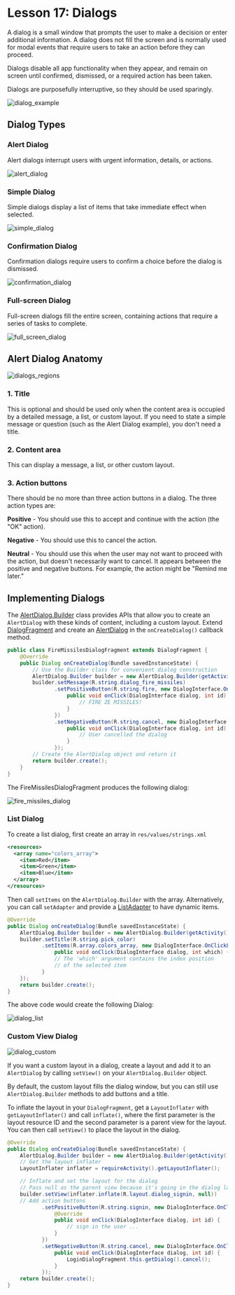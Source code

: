 # Lesson 17: Dialogs

A dialog is a small window that prompts the user to make a decision or enter additional information.
A dialog does not fill the screen and is normally used for modal events that require users to take 
an action before they can proceed.

Dialogs disable all app functionality when they appear, and remain on screen until confirmed, 
dismissed, or a required action has been taken.

Dialogs are purposefully interruptive, so they should be used sparingly.

![dialog_example]

## Dialog Types

### Alert Dialog

Alert dialogs interrupt users with urgent information, details, or actions.

![alert_dialog]

### Simple Dialog

Simple dialogs display a list of items that take immediate effect when selected.

![simple_dialog]

### Confirmation Dialog

Confirmation dialogs require users to confirm a choice before the dialog is dismissed.

![confirmation_dialog]

### Full-screen Dialog

Full-screen dialogs fill the entire screen, containing actions that require a series of tasks to 
complete.

![full_screen_dialog]

## Alert Dialog Anatomy

![dialogs_regions]

### 1. Title

This is optional and should be used only when the content area is occupied by a detailed message, a 
list, or custom layout. If you need to state a simple message or question (such as the Alert Dialog 
example), you don't need a title.

### 2. Content area

This can display a message, a list, or other custom layout.

### 3. Action buttons

There should be no more than three action buttons in a dialog. The three action types are:

**Positive** - You should use this to accept and continue with the action (the "OK" action).
  
**Negative** - You should use this to cancel the action.
  
**Neutral** - You should use this when the user may not want to proceed with the action, but doesn't
necessarily want to cancel. It appears between the positive and negative buttons. For example, the 
action might be "Remind me later."

## Implementing Dialogs

The [AlertDialog.Builder] class provides APIs that allow you to create an `AlertDialog` with these 
kinds of content, including a custom layout. Extend [DialogFragment] and create an [AlertDialog] in 
the `onCreateDialog()` callback method.

```java
public class FireMissilesDialogFragment extends DialogFragment {
    @Override
    public Dialog onCreateDialog(Bundle savedInstanceState) {
        // Use the Builder class for convenient dialog construction
        AlertDialog.Builder builder = new AlertDialog.Builder(getActivity());
        builder.setMessage(R.string.dialog_fire_missiles)
               .setPositiveButton(R.string.fire, new DialogInterface.OnClickListener() {
                   public void onClick(DialogInterface dialog, int id) {
                       // FIRE ZE MISSILES!
                   }
               })
               .setNegativeButton(R.string.cancel, new DialogInterface.OnClickListener() {
                   public void onClick(DialogInterface dialog, int id) {
                       // User cancelled the dialog
                   }
               });
        // Create the AlertDialog object and return it
        return builder.create();
    }
}
```
The FireMissilesDialogFragment produces the following dialog:

![fire_missiles_dialog]

### List Dialog
To create a list dialog, first create an array in `res/values/strings.xml`

```xml
<resources>
  <array name="colors_array">
    <item>Red</item>
    <item>Green</item>
    <item>Blue</item>
  </array>
</resources>
```

Then call `setItems` on the `AlertDialog.Builder` with the array. Alternatively, you can call 
`setAdapter` and provide a [ListAdapter] to have dynamic items. 

```java
@Override
public Dialog onCreateDialog(Bundle savedInstanceState) {
    AlertDialog.Builder builder = new AlertDialog.Builder(getActivity());
    builder.setTitle(R.string.pick_color)
           .setItems(R.array.colors_array, new DialogInterface.OnClickListener() {
               public void onClick(DialogInterface dialog, int which) {
               // The 'which' argument contains the index position
               // of the selected item
           }
    });
    return builder.create();
}
```
The above code would create the following Dialog:

![dialog_list]

### Custom View Dialog

![dialog_custom]

If you want a custom layout in a dialog, create a layout and add it to an `AlertDialog` by calling 
`setView()` on your `AlertDialog.Builder` object.

By default, the custom layout fills the dialog window, but you can still use `AlertDialog.Builder` 
methods to add buttons and a title.

To inflate the layout in your `DialogFragment`, get a `LayoutInflater` with `getLayoutInflater()` 
and call `inflate()`, where the first parameter is the layout resource ID and the second parameter 
is a parent view for the layout. You can then call `setView()` to place the layout in the dialog.

```java
@Override
public Dialog onCreateDialog(Bundle savedInstanceState) {
    AlertDialog.Builder builder = new AlertDialog.Builder(getActivity());
    // Get the layout inflater
    LayoutInflater inflater = requireActivity().getLayoutInflater();

    // Inflate and set the layout for the dialog
    // Pass null as the parent view because it's going in the dialog layout
    builder.setView(inflater.inflate(R.layout.dialog_signin, null))
    // Add action buttons
           .setPositiveButton(R.string.signin, new DialogInterface.OnClickListener() {
               @Override
               public void onClick(DialogInterface dialog, int id) {
                   // sign in the user ...
               }
           })
           .setNegativeButton(R.string.cancel, new DialogInterface.OnClickListener() {
               public void onClick(DialogInterface dialog, int id) {
                   LoginDialogFragment.this.getDialog().cancel();
               }
           });
    return builder.create();
}
```

[dialog_example]: img/dialog_example.png "Example Dialog"
[alert_dialog]: img/alert_dialog.png "Alert Dialog"
[simple_dialog]: img/simple_dialog.png "Simple Dialog"
[confirmation_dialog]: img/confirmation_dialog.png "Confirmation Dialog"
[full_screen_dialog]: img/full_screen_dialog.png "Full-Screen Dialog"
[DialogFragment]: https://developer.android.com/reference/androidx/fragment/app/DialogFragment?hl=en
[AlertDialog]: https://developer.android.com/reference/android/app/AlertDialog.html
[dialogs_regions]: img/dialogs_regions.png "Anatomy of a Dialog"
[AlertDialog.Builder]: https://developer.android.com/reference/android/app/AlertDialog.Builder.html
[fire_missiles_dialog]: img/fire_missiles_dialog.png "FireMissilesDialog"
[dialog_list]: img/dialog_list.png
[ListAdapter]: https://developer.android.com/reference/android/widget/ListAdapter.html
[dialog_custom]: img/dialog_custom.png "Dialog with custom layout"